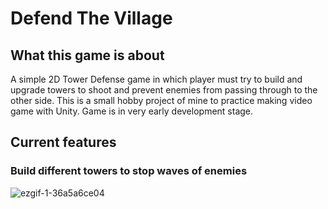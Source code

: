 # Defend The Village
## What this game is about
A simple 2D Tower Defense game in which player must try to build and upgrade towers to shoot and prevent enemies from passing through to the other side.
This is a small hobby project of mine to practice making video game with Unity.
Game is in very early development stage.
## Current features
### Build different towers to stop waves of enemies
![ezgif-1-36a5a6ce04](https://github.com/mrshinx/Defend-the-Village/assets/45674057/7d969b1b-acd2-4cd9-898c-892558ce5c74)
